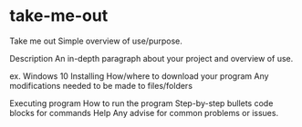 # take-me-out
Take me out
Simple overview of use/purpose.

Description
An in-depth paragraph about your project and overview of use.

ex. Windows 10
Installing
How/where to download your program
Any modifications needed to be made to files/folders

Executing program
How to run the program
Step-by-step bullets
code blocks for commands
Help
Any advise for common problems or issues.